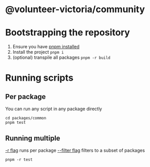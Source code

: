 # @volunteer-victoria/community

# Bootstrapping the repository

1. Ensure you have [pnpm installed](https://pnpm.io/installation) 
2. Install the project `pnpm i`
3. (optional) transpile all packages `pnpm -r build`

# Running scripts

## Per package

You can run any script in any package directly

```
cd packages/common
pnpm test
```

## Running multiple

[-r flag](https://pnpm.io/cli/run#--recursive--r) runs per package
[--filter flag](https://pnpm.io/filtering) filters to a subset of packages

```
pnpm -r test
```